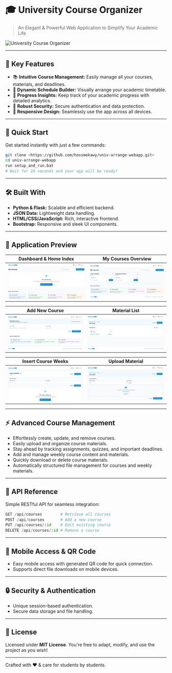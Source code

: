 # 🎓 University Course Organizer

> An Elegant & Powerful Web Application to Simplify Your Academic Life

![University Course Organizer](https://www.pngplay.com/wp-content/uploads/6/Web-Application-Icon-Transparent-PNG.png)

---

## 🌟 Key Features

- 📚 **Intuitive Course Management:** Easily manage all your courses, materials, and deadlines.
- 📅 **Dynamic Schedule Builder:** Visually arrange your academic timetable.
- 🎯 **Progress Insights:** Keep track of your academic progress with detailed analytics.
- 🔐 **Robust Security:** Secure authentication and data protection.
- 📱 **Responsive Design:** Seamlessly use the app across all devices.

---

## 🚀 Quick Start

Get started instantly with just a few commands:

```bash
git clone <https://github.com/hossmekawy/univ-arrange-webapp.git>
cd univ-arrange-webapp
run setup_and_run.bat
# Wait for 10 seconds and your app will be ready!
```

---

## 🛠️ Built With

- **Python & Flask:** Scalable and efficient backend.
- **JSON Data:** Lightweight data handling.
- **HTML/CSS/JavaScript:** Rich, interactive frontend.
- **Bootstrap:** Responsive and sleek UI components.

---

## 📸 Application Preview

| Dashboard & Home Index | My Courses Overview |
| ---------------------- | ------------------- |
| ![Dashboard/Home Index](screenshots/Screenshot_index.png) | ![My Courses Overview](screenshots/Screenshot_my_courses.png) |

| Add New Course | Material List |
| -------------- | ------------- |
| ![Add New Course Page](screenshots/Screenshot_add_new_course.png) | ![Material List for Week](screenshots/Screenshot_material_list.png) |

| Insert Course Weeks | Upload Material |
| ------------------- | --------------- |
| ![Insert Weeks into Course](screenshots/Screenshot_insert_weeks.png) | ![Upload Material Page](screenshots/Screenshot_upload_material.png) |

---

## ⚡ Advanced Course Management

- Effortlessly create, update, and remove courses.
- Easily upload and organize course materials.
- Stay ahead by tracking assignments, quizzes, and important deadlines.
- Add and manage weekly course content and materials.
- Quickly download or delete course materials.
- Automatically structured file management for courses and weekly materials.

---

## 🔌 API Reference

Simple RESTful API for seamless integration:

```python
GET /api/courses        # Retrieve all courses
POST /api/courses       # Add a new course
PUT /api/courses/:id    # Edit existing course
DELETE /api/courses/:id # Remove a course
```

---

## 📱 Mobile Access & QR Code

- Easy mobile access with generated QR code for quick connection.
- Supports direct file downloads on mobile devices.

---

## 🔒 Security & Authentication

- Unique session-based authentication.
- Secure data storage and file handling.

---

## 📜 License

Licensed under **MIT License**. You're free to adapt, modify, and use the project as you wish!

---

Crafted with ❤️ & care for students by students.


